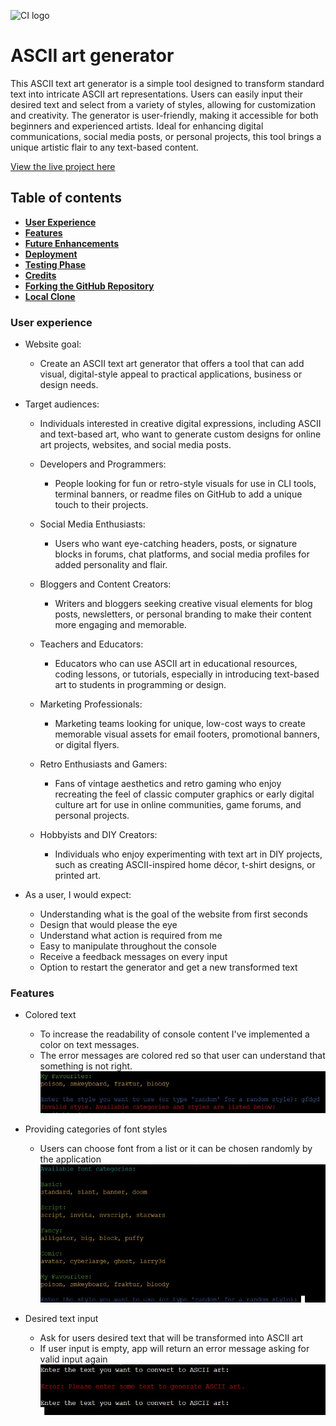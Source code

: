 ![CI logo](https://codeinstitute.s3.amazonaws.com/fullstack/ci_logo_small.png)

# ASCII art generator

This ASCII text art generator is a simple tool designed to transform standard text into intricate ASCII art representations. Users can easily input their desired text and select from a variety of styles, allowing for customization and creativity. The generator is user-friendly, making it accessible for both beginners and experienced artists. Ideal for enhancing digital communications, social media posts, or personal projects, this tool brings a unique artistic flair to any text-based content.

[View the live project here](https://ascii-art-generator-efa6a1fc5e98.herokuapp.com/)

## Table of contents
* [**User Experience**](#user-experience)
* [**Features**](#features)
* [**Future Enhancements**](#future-enhancements)
* [**Deployment**](#deployment)
* [**Testing Phase**](#testing-phase)
* [**Credits**](#credits)
* [**Forking the GitHub Repository**](#forking-the-gitHub-repository)
* [**Local Clone**](#local-clone)

### User experience
* Website goal:
    - Create an ASCII text art generator that offers a tool that can add visual, digital-style appeal to practical applications, business or design needs.

* Target audiences:
    - Individuals interested in creative digital expressions, including ASCII and text-based art, who want to generate custom designs for online art projects, websites, and social media posts.
    - Developers and Programmers:
        - People looking for fun or retro-style visuals for use in CLI tools, terminal banners, or readme files on GitHub to add a unique touch to their projects.

    - Social Media Enthusiasts:
        - Users who want eye-catching headers, posts, or signature blocks in forums, chat platforms, and social media profiles for added personality and flair.
    
    - Bloggers and Content Creators:
        - Writers and bloggers seeking creative visual elements for blog posts, newsletters, or personal branding to make their content more engaging and memorable.

    - Teachers and Educators:
        - Educators who can use ASCII art in educational resources, coding lessons, or tutorials, especially in introducing text-based art to students in programming or design.
    - Marketing Professionals:
        - Marketing teams looking for unique, low-cost ways to create memorable visual assets for email footers, promotional banners, or digital flyers.
    - Retro Enthusiasts and Gamers:
        - Fans of vintage aesthetics and retro gaming who enjoy recreating the feel of classic computer graphics or early digital culture art for use in online communities, game forums, and personal projects.
    - Hobbyists and DIY Creators:
        - Individuals who enjoy experimenting with text art in DIY projects, such as creating ASCII-inspired home décor, t-shirt designs, or printed art.

* As a user, I would expect:
    - Understanding what is the goal of the website from first seconds
    - Design that would please the eye
    - Understand what action is required from me
    - Easy to manipulate throughout the console
    - Receive a feedback messages on every input
    - Option to restart the generator and get a new transformed text

### Features
* Colored text
    - To increase the readability of console content I've implemented a color on text messages.
    - The error messages are colored red so that user can understand that something is not right.
    ![Screenshot of color feature](/assets/images/color-feature.jpg)

* Providing categories of font styles
    - Users can choose font from a list or it can be chosen randomly by the application
    ![Screenshot of categories choice feature](/assets/images/categories-feat.jpg)

* Desired text input
    - Ask for users desired text that will be transformed into ASCII art
    - If user input is empty, app will return an error message asking for valid input again
    ![Screenshot of desired text input feature](/assets/images/text-feat.jpg)
